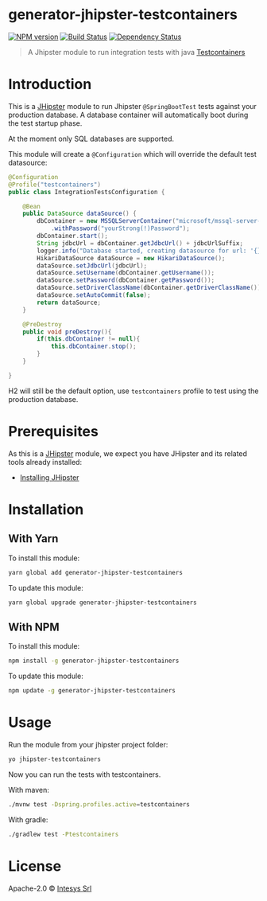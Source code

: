 # generator-jhipster-testcontainers
[![NPM version][npm-image]][npm-url] [![Build Status][travis-image]][travis-url] [![Dependency Status][daviddm-image]][daviddm-url]
> A Jhipster module to run integration tests with java [Testcontainers](https://www.testcontainers.org/)

# Introduction

This is a [JHipster](http://jhipster.github.io/) module to run Jhipster `@SpringBootTest` tests against your production database. A database container will automatically boot during the test startup phase. 

At the moment only SQL databases are supported.

This module will create a `@Configuration` which will override the default test datasource:
```java
@Configuration
@Profile("testcontainers")
public class IntegrationTestsConfiguration {

    @Bean
    public DataSource dataSource() {
        dbContainer = new MSSQLServerContainer("microsoft/mssql-server-linux:latest")
            .withPassword("yourStrong(!)Password");
        dbContainer.start();
        String jdbcUrl = dbContainer.getJdbcUrl() + jdbcUrlSuffix;
        logger.info("Database started, creating datasource for url: '{}'", jdbcUrl);
        HikariDataSource dataSource = new HikariDataSource();
        dataSource.setJdbcUrl(jdbcUrl);
        dataSource.setUsername(dbContainer.getUsername());
        dataSource.setPassword(dbContainer.getPassword());
        dataSource.setDriverClassName(dbContainer.getDriverClassName());
        dataSource.setAutoCommit(false);
        return dataSource;
    }

    @PreDestroy
    public void preDestroy(){
        if(this.dbContainer != null){
            this.dbContainer.stop();
        }
    }

}
```

H2 will still be the default option, use `testcontainers` profile to test using the production database.




# Prerequisites

As this is a [JHipster](http://jhipster.github.io/) module, we expect you have JHipster and its related tools already installed:

- [Installing JHipster](https://jhipster.github.io/installation.html)

# Installation

## With Yarn

To install this module:

```bash
yarn global add generator-jhipster-testcontainers
```

To update this module:

```bash
yarn global upgrade generator-jhipster-testcontainers
```

## With NPM

To install this module:

```bash
npm install -g generator-jhipster-testcontainers
```

To update this module:

```bash
npm update -g generator-jhipster-testcontainers
```

# Usage

Run the module from your jhipster project folder:

```bash
yo jhipster-testcontainers
```

Now you can run the tests with testcontainers.

With maven:

```bash
./mvnw test -Dspring.profiles.active=testcontainers
```

With gradle: 
```bash
./gradlew test -Ptestcontainers
```



# License

Apache-2.0 © [Intesys Srl](https://www.intesys.it/)


[npm-image]: https://img.shields.io/npm/v/generator-jhipster-testcontainers.svg
[npm-url]: https://npmjs.org/package/generator-jhipster-testcontainers
[travis-image]: https://travis-ci.org/intesys/generator-jhipster-testcontainers.svg?branch=master
[travis-url]: https://travis-ci.org/intesys/generator-jhipster-testcontainers
[daviddm-image]: https://david-dm.org/intesys/generator-jhipster-testcontainers.svg?theme=shields.io
[daviddm-url]: https://david-dm.org/intesys/generator-jhipster-testcontainers
